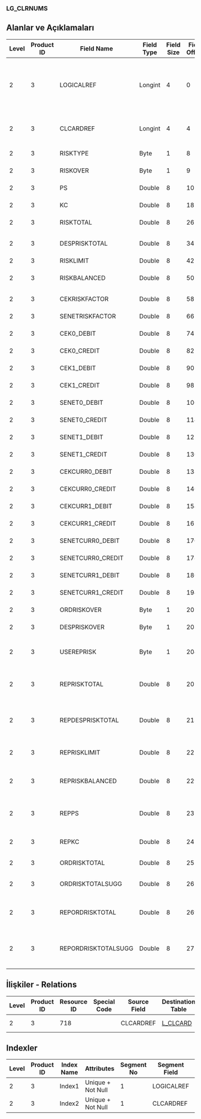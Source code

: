 ### LG_CLRNUMS

## Alanlar ve Açıklamaları

**Level**|**Product ID**|**Field Name**|**Field Type**|**Field Size**|**Field Offset**|**Türkçe Açıklama**|**Expression**
-----|-----|-----|-----|-----|-----|-----|-----
2|3|LOGICALREF|Longint|4|0|Cari Hesap Alacak Tablosu Logical Ref.|Account Receivable / Payable Credit Table Logical Reference
2|3|CLCARDREF|Longint|4|4|Cari Hesap Ref.|Account Receivable / Payable Reference
2|3|RISKTYPE|Byte|1|8|Risk Türü|Credit Type
2|3|RISKOVER|Byte|1|9|Risk Kontrolü|Credit Control
2|3|PS|Double|8|10|Protestolu Senetler|Bounced P.Notes
2|3|KC|Double|8|18|Karşılıksız Çekler|NSF Check
2|3|RISKTOTAL|Double|8|26|Risk Toplamı|Credit Total
2|3|DESPRISKTOTAL|Double|8|34|İrsaliye Risk Toplamı|Disp./Rec. Credit Total
2|3|RISKLIMIT|Double|8|42|Risk Limiti|Credit Limit
2|3|RISKBALANCED|Double|8|50|Sevkedilen (Ayarlanan) Risk|Delivered Credit
2|3|CEKRISKFACTOR|Double|8|58|Çek Risk Faktörü|Check Risk Factor
2|3|SENETRISKFACTOR|Double|8|66|Senet risk faktörü|P.Note Risk Factor
2|3|CEK0_DEBIT|Double|8|74|Çek (Borç)|Check Debit
2|3|CEK0_CREDIT|Double|8|82|Çek (Alacak)|Check Credit
2|3|CEK1_DEBIT|Double|8|90|Çek (Borç)|Check Debit
2|3|CEK1_CREDIT|Double|8|98|Çek (Alacak)|Check Credit
2|3|SENET0_DEBIT|Double|8|106|Senet - Borç|P.Note Debit
2|3|SENET0_CREDIT|Double|8|114|Senet - Alacak|P.Note Credit
2|3|SENET1_DEBIT|Double|8|122|Senet - Borç|P.Note Debit
2|3|SENET1_CREDIT|Double|8|130|Senet - Alacak|P.Note Credit
2|3|CEKCURR0_DEBIT|Double|8|138|Çek (Borç)|Check Debit
2|3|CEKCURR0_CREDIT|Double|8|146|Çek (Alacak)|Check Credit
2|3|CEKCURR1_DEBIT|Double|8|154|Çek (Borç)|Check Debit
2|3|CEKCURR1_CREDIT|Double|8|162|Çek (Alacak)|Check Credit
2|3|SENETCURR0_DEBIT|Double|8|170|Senet - Borç|P.Note Debit
2|3|SENETCURR0_CREDIT|Double|8|178|Senet - Alacak|P.Note Credit
2|3|SENETCURR1_DEBIT|Double|8|186|Senet - Borç|P.Note Debit
2|3|SENETCURR1_CREDIT|Double|8|194|Senet - Alacak|P.Note Credit
2|3|ORDRISKOVER|Byte|1|202|Sipariş risk aşımı|Order Risk Over
2|3|DESPRISKOVER|Byte|1|203|İrsaliye risk aşımı|Receipt Risk Over
2|3|USEREPRISK|Byte|1|204|Risk takibinde kullanılacak|Will be used On Credit Tracking
2|3|REPRISKTOTAL|Double|8|205|RD risk toplamı|Reporting Currency Credit Total
2|3|REPDESPRISKTOTAL|Double|8|213|RD irsaliye risk toplamı|Reporting Currency Disp./Rec. Credit Total
2|3|REPRISKLIMIT|Double|8|221|RD risk limiti|Reporting Currency Credit Limit
2|3|REPRISKBALANCED|Double|8|229|RD ayarlanmış risk|Reporting Currency Delivered Credit
2|3|REPPS|Double|8|237|RD protestolu senetler|Reporting Currency Bounced P.Notes
2|3|REPKC|Double|8|245|RD karşılıksız çekler|Reporting Currency NSF Check
2|3|ORDRISKTOTAL|Double|8|253|Sipariş risk limiti|Order Credit Limit
2|3|ORDRISKTOTALSUGG|Double|8|261|Sipariş risk limiti (öneri)|Order Credit Limit (Quotation)
2|3|REPORDRISKTOTAL|Double|8|269|RD sipariş risk toplamı|Reporting Currency Order Credit Limit
2|3|REPORDRISKTOTALSUGG|Double|8|277|RD sipariş risk toplamı (öneri)|Reporting Currency Order Credit Limit (Quotation)

## İlişkiler - Relations

**Level**|**Product ID**|**Resource ID**|**Special Code**|**Source Field**|**Destination Table**|**Destination Field**|**Relation Type**|**Extra Condition**
-----|-----|-----|-----|-----|-----|-----|-----|-----
2|3|718||CLCARDREF|[L_CLCARD](../LG_CLCARD "L_CLCARD")|LOGICALREF|one-to-one|

## Indexler

**Level**|**Product ID**|**Index Name**|**Attributes**|**Segment No**|**Segment Field**|**Sense**
-----|-----|-----|-----|-----|-----|-----
2|3|Index1|Unique + Not Null|1|LOGICALREF|Ascending
2|3|Index2|Unique + Not Null|1|CLCARDREF|Ascending

